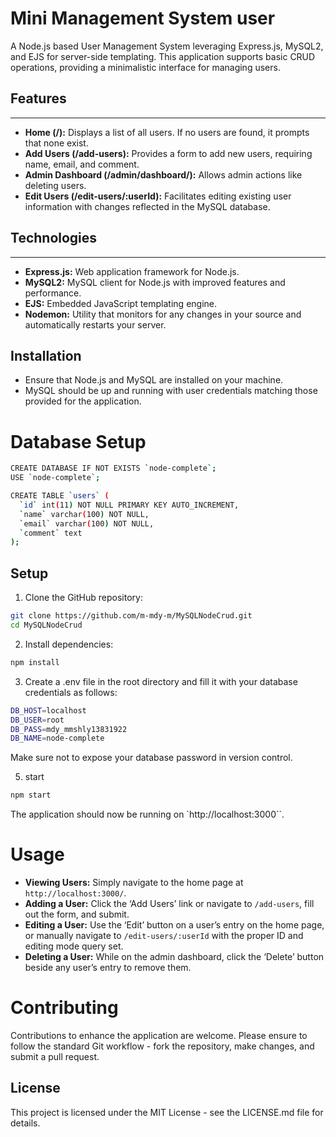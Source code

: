 # Mini Management System user

A Node.js based User Management System leveraging Express.js, MySQL2, and EJS for server-side templating. This application supports basic CRUD operations, providing a minimalistic interface for managing users.



## Features
---
- **Home (/):** Displays a list of all users. If no users are found, it prompts that none exist.
- **Add Users (/add-users):** Provides a form to add new users, requiring name, email, and comment.
- **Admin Dashboard (/admin/dashboard/):**  Allows admin actions like deleting users.
- **Edit Users (/edit-users/:userId):** Facilitates editing existing user information with changes reflected in the MySQL database.


## Technologies
---
- **Express.js:** Web application framework for Node.js.
- **MySQL2:** MySQL client for Node.js with improved features and performance.
- **EJS:** Embedded JavaScript templating engine.
- **Nodemon:** Utility that monitors for any changes in your source and automatically restarts your server.
 
## Installation
- Ensure that Node.js and MySQL are installed on your machine.
- MySQL should be up and running with user credentials matching those provided for the application.

# Database Setup

```bash
CREATE DATABASE IF NOT EXISTS `node-complete`;
USE `node-complete`;

CREATE TABLE `users` (
  `id` int(11) NOT NULL PRIMARY KEY AUTO_INCREMENT,
  `name` varchar(100) NOT NULL,
  `email` varchar(100) NOT NULL,
  `comment` text
);
```

## Setup

1. Clone the GitHub repository:
```bash
git clone https://github.com/m-mdy-m/MySQLNodeCrud.git
cd MySQLNodeCrud
```
2. Install dependencies:
```bash
npm install
```

3.  Create a .env file in the root directory and fill it with your database credentials as follows:
```bash
DB_HOST=localhost
DB_USER=root
DB_PASS=mdy_mmshly13831922
DB_NAME=node-complete
```
Make sure not to expose your database password in version control.

5. start 
```bash
npm start
```
The application should now be running on `http://localhost:3000``.



# Usage
- **Viewing Users:** Simply navigate to the home page at `http://localhost:3000/`.
- **Adding a User:** Click the ‘Add Users’ link or navigate to `/add-users`, fill out the form, and submit.
- **Editing a User:** Use the ‘Edit’ button on a user’s entry on the home page, or manually navigate to `/edit-users/:userId` with the proper ID and editing mode query set.
- **Deleting a User:** While on the admin dashboard, click the ‘Delete’ button beside any user’s entry to remove them.



# Contributing
Contributions to enhance the application are welcome. Please ensure to follow the standard Git workflow - fork the repository, make changes, and submit a pull request.


## License
This project is licensed under the MIT License - see the LICENSE.md file for details.